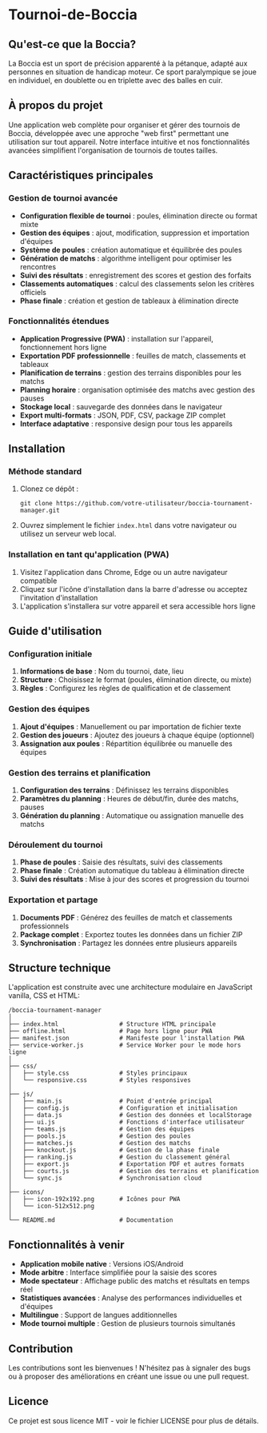 # Tournoi-de-Boccia

## Qu'est-ce que la Boccia?

La Boccia est un sport de précision apparenté à la pétanque, adapté aux personnes en situation de handicap moteur. Ce sport paralympique se joue en individuel, en doublette ou en triplette avec des balles en cuir.

## À propos du projet

Une application web complète pour organiser et gérer des tournois de Boccia, développée avec une approche "web first" permettant une utilisation sur tout appareil. Notre interface intuitive et nos fonctionnalités avancées simplifient l'organisation de tournois de toutes tailles.

## Caractéristiques principales

### Gestion de tournoi avancée
- **Configuration flexible de tournoi** : poules, élimination directe ou format mixte
- **Gestion des équipes** : ajout, modification, suppression et importation d'équipes
- **Système de poules** : création automatique et équilibrée des poules
- **Génération de matchs** : algorithme intelligent pour optimiser les rencontres
- **Suivi des résultats** : enregistrement des scores et gestion des forfaits
- **Classements automatiques** : calcul des classements selon les critères officiels
- **Phase finale** : création et gestion de tableaux à élimination directe

### Fonctionnalités étendues
- **Application Progressive (PWA)** : installation sur l'appareil, fonctionnement hors ligne
- **Exportation PDF professionnelle** : feuilles de match, classements et tableaux
- **Planification de terrains** : gestion des terrains disponibles pour les matchs
- **Planning horaire** : organisation optimisée des matchs avec gestion des pauses
- **Stockage local** : sauvegarde des données dans le navigateur
- **Export multi-formats** : JSON, PDF, CSV, package ZIP complet
- **Interface adaptative** : responsive design pour tous les appareils

## Installation

### Méthode standard
1. Clonez ce dépôt :
   ```
   git clone https://github.com/votre-utilisateur/boccia-tournament-manager.git
   ```
2. Ouvrez simplement le fichier `index.html` dans votre navigateur ou utilisez un serveur web local.

### Installation en tant qu'application (PWA)
1. Visitez l'application dans Chrome, Edge ou un autre navigateur compatible
2. Cliquez sur l'icône d'installation dans la barre d'adresse ou acceptez l'invitation d'installation
3. L'application s'installera sur votre appareil et sera accessible hors ligne

## Guide d'utilisation

### Configuration initiale
1. **Informations de base** : Nom du tournoi, date, lieu
2. **Structure** : Choisissez le format (poules, élimination directe, ou mixte)
3. **Règles** : Configurez les règles de qualification et de classement

### Gestion des équipes
1. **Ajout d'équipes** : Manuellement ou par importation de fichier texte
2. **Gestion des joueurs** : Ajoutez des joueurs à chaque équipe (optionnel)
3. **Assignation aux poules** : Répartition équilibrée ou manuelle des équipes

### Gestion des terrains et planification
1. **Configuration des terrains** : Définissez les terrains disponibles
2. **Paramètres du planning** : Heures de début/fin, durée des matchs, pauses
3. **Génération du planning** : Automatique ou assignation manuelle des matchs

### Déroulement du tournoi
1. **Phase de poules** : Saisie des résultats, suivi des classements
2. **Phase finale** : Création automatique du tableau à élimination directe
3. **Suivi des résultats** : Mise à jour des scores et progression du tournoi

### Exportation et partage
1. **Documents PDF** : Générez des feuilles de match et classements professionnels
2. **Package complet** : Exportez toutes les données dans un fichier ZIP
3. **Synchronisation** : Partagez les données entre plusieurs appareils

## Structure technique

L'application est construite avec une architecture modulaire en JavaScript vanilla, CSS et HTML:

```
/boccia-tournament-manager
│
├── index.html                 # Structure HTML principale
├── offline.html               # Page hors ligne pour PWA
├── manifest.json              # Manifeste pour l'installation PWA
├── service-worker.js          # Service Worker pour le mode hors ligne
│
├── css/
│   ├── style.css              # Styles principaux
│   └── responsive.css         # Styles responsives
│
├── js/
│   ├── main.js                # Point d'entrée principal
│   ├── config.js              # Configuration et initialisation
│   ├── data.js                # Gestion des données et localStorage
│   ├── ui.js                  # Fonctions d'interface utilisateur
│   ├── teams.js               # Gestion des équipes
│   ├── pools.js               # Gestion des poules
│   ├── matches.js             # Gestion des matchs
│   ├── knockout.js            # Gestion de la phase finale
│   ├── ranking.js             # Gestion du classement général
│   ├── export.js              # Exportation PDF et autres formats
│   ├── courts.js              # Gestion des terrains et planification
│   └── sync.js                # Synchronisation cloud
│
├── icons/
│   ├── icon-192x192.png       # Icônes pour PWA
│   └── icon-512x512.png
│
└── README.md                  # Documentation
```

## Fonctionnalités à venir

- **Application mobile native** : Versions iOS/Android
- **Mode arbitre** : Interface simplifiée pour la saisie des scores
- **Mode spectateur** : Affichage public des matchs et résultats en temps réel
- **Statistiques avancées** : Analyse des performances individuelles et d'équipes
- **Multilingue** : Support de langues additionnelles
- **Mode tournoi multiple** : Gestion de plusieurs tournois simultanés

## Contribution

Les contributions sont les bienvenues ! N'hésitez pas à signaler des bugs ou à proposer des améliorations en créant une issue ou une pull request.

## Licence

Ce projet est sous licence MIT - voir le fichier LICENSE pour plus de détails.
